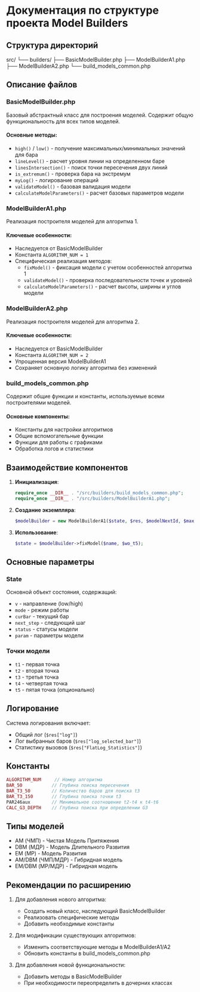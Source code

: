# Документация по структуре проекта Model Builders

## Структура директорий 
src/
└── builders/
├── BasicModelBuilder.php
├── ModelBuilderA1.php
├── ModelBuilderA2.php
└── build_models_common.php

## Описание файлов

### BasicModelBuilder.php
Базовый абстрактный класс для построения моделей. Содержит общую функциональность для всех типов моделей.

#### Основные методы:
- `high()` / `low()` - получение максимальных/минимальных значений для бара
- `lineLevel()` - расчет уровня линии на определенном баре
- `linesIntersection()` - поиск точки пересечения двух линий
- `is_extremum()` - проверка бара на экстремум
- `myLog()` - логирование операций
- `validateModel()` - базовая валидация модели
- `calculateModelParameters()` - расчет базовых параметров модели

### ModelBuilderA1.php
Реализация построителя моделей для алгоритма 1.

#### Ключевые особенности:
- Наследуется от BasicModelBuilder
- Константа `ALGORITHM_NUM = 1`
- Специфическая реализация методов:
  - `fixModel()` - фиксация модели с учетом особенностей алгоритма 1
  - `validateModel()` - проверка последовательности точек и уровней
  - `calculateModelParameters()` - расчет высоты, ширины и углов модели

### ModelBuilderA2.php
Реализация построителя моделей для алгоритма 2.

#### Ключевые особенности:
- Наследуется от BasicModelBuilder
- Константа `ALGORITHM_NUM = 2`
- Упрощенная версия ModelBuilderA1
- Сохраняет основную логику алгоритма без изменений

### build_models_common.php
Содержит общие функции и константы, используемые всеми построителями моделей.

#### Основные компоненты:
- Константы для настройки алгоритмов
- Общие вспомогательные функции
- Функции для работы с графиками
- Обработка логов и статистики

## Взаимодействие компонентов

1. **Инициализация**:
   ```php
   require_once __DIR__ . "/src/builders/build_models_common.php";
   require_once __DIR__ . "/src/builders/ModelBuilderA1.php";
   ```

2. **Создание экземпляра**:
   ```php
   $modelBuilder = new ModelBuilderA1($state, $res, $modelNextId, $maxBar4Split, $curSplit, $pips);
   ```

3. **Использование**:
   ```php
   $state = $modelBuilder->fixModel($name, $wo_t5);
   ```

## Основные параметры

### State
Основной объект состояния, содержащий:
- `v` - направление (low/high)
- `mode` - режим работы
- `curBar` - текущий бар
- `next_step` - следующий шаг
- `status` - статусы модели
- `param` - параметры модели

### Точки модели
- `t1` - первая точка
- `t2` - вторая точка
- `t3` - третья точка
- `t4` - четвертая точка
- `t5` - пятая точка (опционально)

## Логирование

Система логирования включает:
- Общий лог (`$res["log"]`)
- Лог выбранных баров (`$res["log_selected_bar"]`)
- Статистику вызовов (`$res["FlatLog_Statistics"]`)

## Константы

```php
ALGORITHM_NUM     // Номер алгоритма
BAR_50           // Глубина поиска пересечения
BAR_T3_50        // Количество баров для поиска t3
BAR_T3_150       // Глубина поиска точки t3
PAR246aux        // Минимальное соотношение t2-t4 к t4-t6
CALC_G3_DEPTH    // Глубина поиска при определении G3
```

## Типы моделей

- AM (ЧМП) - Чистая Модель Притяжения
- DBM (МДР) - Модель Длительного Развития
- EM (МР) - Модель Развития
- AM/DBM (ЧМП/МДР) - Гибридная модель
- EM/DBM (МР/МДР) - Гибридная модель

## Рекомендации по расширению

1. Для добавления нового алгоритма:
   - Создать новый класс, наследующий BasicModelBuilder
   - Реализовать специфические методы
   - Добавить необходимые константы

2. Для модификации существующих алгоритмов:
   - Изменить соответствующие методы в ModelBuilderA1/A2
   - Обновить константы в build_models_common.php

3. Для добавления новой функциональности:
   - Добавить методы в BasicModelBuilder
   - При необходимости переопределить в дочерних классах 